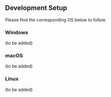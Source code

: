 ## Development Setup

Please find the corresponding OS below to follow.

### Windows

(to be added)

### macOS

(to be added)

### Linux

(to be added)
